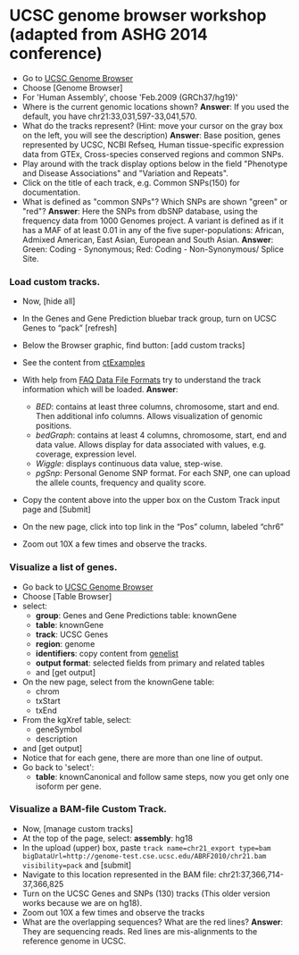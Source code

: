 # UCSC genome browser workshop (adapted from ASHG 2014 conference)

* Go to [UCSC Genome Browser](http://genome-euro.ucsc.edu/)
* Choose [Genome Browser]
* For 'Human Assembly', choose 'Feb.2009 (GRCh37/hg19)'
* Where is the current genomic locations shown?
__Answer__: If you used the default, you have chr21:33,031,597-33,041,570.
* What do the tracks represent? (Hint: move your cursor on the gray box on the left, you will see the description)
__Answer__: Base position, genes represented by UCSC, NCBI Refseq, Human tissue-specific expression data from GTEx, Cross-species conserved regions and common SNPs.
* Play around with the track display options below in the field "Phenotype and Disease Associations" and "Variation and Repeats".
* Click on the title of each track, e.g. Common SNPs(150) for documentation.
* What is defined as "common SNPs"? Which SNPs are shown "green" or "red"?
__Answer__: Here the SNPs from dbSNP database, using the frequency data from 1000 Genomes project. A variant is defined as if it has a MAF of at least 0.01 in any of the five super-populations: African, Admixed American, East Asian, European and South Asian.
__Answer__: Green: Coding - Synonymous; Red: Coding - Non-Synonymous/ Splice Site.

### Load custom tracks.
* Now, [hide all]
* In the Genes and Gene Prediction bluebar track group, turn on UCSC Genes to “pack”
[refresh]
* Below the Browser graphic, find button: [add custom tracks]
* See the content from [ctExamples](https://genome-euro.ucsc.edu/training/ashg2014/ctExamples.txt)
* With help from [FAQ Data File Formats](http://genome.ucsc.edu/FAQ/FAQformat.html) try to understand the track information which will be loaded.
__Answer__:
    * _BED_: contains at least three columns, chromosome, start and end. Then additional info columns. Allows visualization of genomic positions.
    * _bedGraph_: contains at least 4 columns, chromosome, start, end and data value. Allows display for data associated with values, e.g. coverage, expression level.
    * _Wiggle_: displays continuous data value, step-wise.
    * _pgSnp_: Personal Genome SNP format. For each SNP, one can upload the allele counts, frequency and quality score.

* Copy the content above into the upper box on the Custom Track input page and [Submit]
* On the new page, click into top link in the “Pos” column, labeled “chr6”
* Zoom out 10X a few times and observe the tracks.

### Visualize a list of genes.
* Go back to [UCSC Genome Browser](http://genome-euro.ucsc.edu/)
* Choose [Table Browser]
* select:
    * __group__: Genes and Gene Predictions table: knownGene
    * __table__: knownGene
    * __track__: UCSC Genes
    * __region__: genome
    * __identifiers__: copy content from [genelist](https://genome-euro.ucsc.edu/training/ashg2014/genelist)
    * __output format__: selected fields from primary and related tables
    * and [get output]
* On the new page, select from the knownGene table:
    * chrom
    * txStart
    * txEnd
* From the kgXref table, select:
    * geneSymbol
    * description
* and [get output]
* Notice that for each gene, there are more than one line of output.
* Go back to 'select':
	* __table__: knownCanonical
	and follow same steps, now you get only one isoform per gene.


### Visualize a BAM-file Custom Track.
* Now, [manage custom tracks]
* At the top of the page, select: __assembly__: hg18
* In the upload (upper) box, paste `track name=chr21_export type=bam bigDataUrl=http://genome-test.cse.ucsc.edu/ABRF2010/chr21.bam visibility=pack` and [submit]
* Navigate to this location represented in the BAM file: chr21:37,366,714-37,366,825
* Turn on the UCSC Genes and SNPs (130) tracks (This older version works because we are on hg18).
* Zoom out 10X a few times and observe the tracks
* What are the overlapping sequences? What are the red lines?
__Answer__: They are sequencing reads. Red lines are mis-alignments to the reference genome in UCSC.
